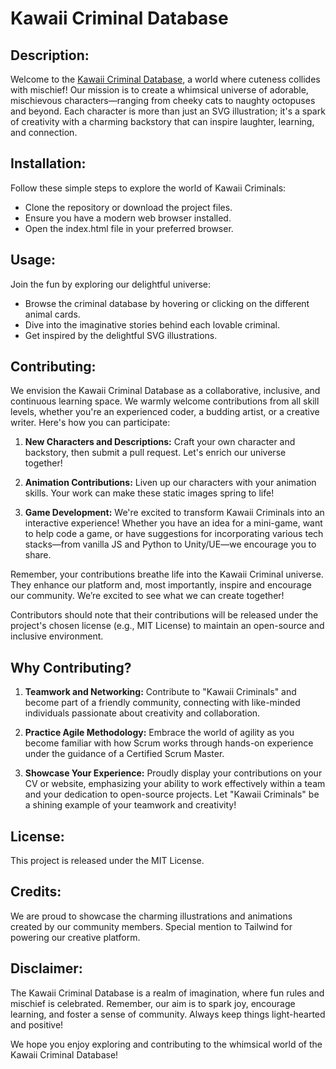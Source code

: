 # Kawaii Criminal Database

## Description:
Welcome to the [Kawaii Criminal Database](https://coda-cola.github.io/Kawai_Criminals/), a world where cuteness collides with mischief! Our mission is to create a whimsical universe of adorable, mischievous characters—ranging from cheeky cats to naughty octopuses and beyond. Each character is more than just an SVG illustration; it's a spark of creativity with a charming backstory that can inspire laughter, learning, and connection.

## Installation:
Follow these simple steps to explore the world of Kawaii Criminals:
- Clone the repository or download the project files.
- Ensure you have a modern web browser installed.
- Open the index.html file in your preferred browser.

## Usage:
Join the fun by exploring our delightful universe:
- Browse the criminal database by hovering or clicking on the different animal cards.
- Dive into the imaginative stories behind each lovable criminal.
- Get inspired by the delightful SVG illustrations.

## Contributing:
We envision the Kawaii Criminal Database as a collaborative, inclusive, and continuous learning space. We warmly welcome contributions from all skill levels, whether you're an experienced coder, a budding artist, or a creative writer. Here's how you can participate:

1. **New Characters and Descriptions:** Craft your own character and backstory, then submit a pull request. Let's enrich our universe together!

2. **Animation Contributions:** Liven up our characters with your animation skills. Your work can make these static images spring to life!

3. **Game Development:** We're excited to transform Kawaii Criminals into an interactive experience! Whether you have an idea for a mini-game, want to help code a game, or have suggestions for incorporating various tech stacks—from vanilla JS and Python to Unity/UE—we encourage you to share.

Remember, your contributions breathe life into the Kawaii Criminal universe. They enhance our platform and, most importantly, inspire and encourage our community. We’re excited to see what we can create together!

Contributors should note that their contributions will be released under the project's chosen license (e.g., MIT License) to maintain an open-source and inclusive environment.

## Why Contributing?

1. **Teamwork and Networking:** Contribute to "Kawaii Criminals" and become part of a friendly community, connecting with like-minded individuals passionate about creativity and collaboration.

2. **Practice Agile Methodology:** Embrace the world of agility as you become familiar with how Scrum works through hands-on experience under the guidance of a Certified Scrum Master. 

3. **Showcase Your Experience:** Proudly display your contributions on your CV or website, emphasizing your ability to work effectively within a team and your dedication to open-source projects. Let "Kawaii Criminals" be a shining example of your teamwork and creativity!

## License:
This project is released under the MIT License.

## Credits:
We are proud to showcase the charming illustrations and animations created by our community members. Special mention to Tailwind for powering our creative platform.

## Disclaimer:
The Kawaii Criminal Database is a realm of imagination, where fun rules and mischief is celebrated. Remember, our aim is to spark joy, encourage learning, and foster a sense of community. Always keep things light-hearted and positive!

We hope you enjoy exploring and contributing to the whimsical world of the Kawaii Criminal Database!
